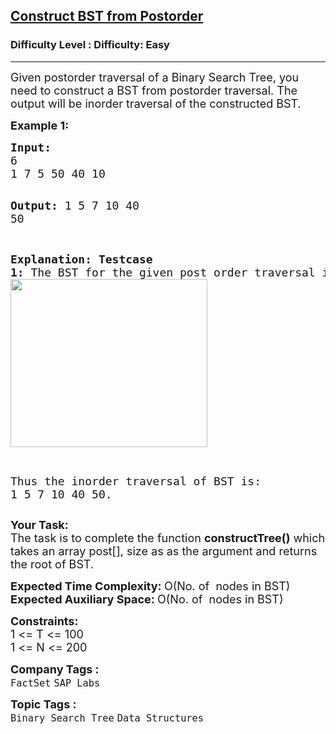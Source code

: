 <h2><a href="https://www.geeksforgeeks.org/problems/construct-bst-from-post-order/1?page=1&difficulty%5B%5D=0&category%5B%5D=Binary%2520Search%2520Tree&sortBy=submissions">Construct BST from Postorder</a></h2><h3>Difficulty Level : Difficulty: Easy</h3><hr><div class="problems_problem_content__Xm_eO"><p><span style="font-size: 18px;">Given postorder traversal of a Binary Search Tree, you need to construct a BST from postorder traversal. The output will be inorder traversal of the constructed BST.</span></p>
<p><span style="font-size: 18px;"><strong>Example 1:</strong></span></p>
<pre><span style="font-size: 18px;"><strong>Input:</strong>
6
1 7 5 50 40 10</span>

<span style="font-size: 18px;"><strong>Output:</strong>
1 5 7 10 40 50</span>

<span style="font-size: 18px;"><strong>Explanation:
Testcase 1:</strong> The BST for the given post order traversal is:</span>
<span style="font-size: 18px;"><img style="height: 269px; width: 315px;" src="https://www.cdn.geeksforgeeks.org/wp-content/uploads/BST.jpg" alt=""></span>

<span style="font-size: 18px;">Thus the inorder traversal of BST is: 1 5 7 10 40 50.</span></pre>
<p><span style="font-size: 18px;"><strong>Your Task:</strong><br>The task is to complete the function <strong>constructTree()</strong> which takes an array post[], size as as the argument and returns the root of BST. </span></p>
<p><span style="font-size: 18px;"><strong>Expected Time Complexity:&nbsp;</strong>O(No. of&nbsp; nodes in BST)<br><strong>Expected Auxiliary Space:&nbsp;</strong>O(No. of&nbsp; nodes in&nbsp;BST)</span></p>
<p><span style="font-size: 18px;"><strong>Constraints:</strong><br>1 &lt;= T &lt;= 100<br>1 &lt;= N &lt;= 200</span></p></div><p><span style=font-size:18px><strong>Company Tags : </strong><br><code>FactSet</code>&nbsp;<code>SAP Labs</code>&nbsp;<br><p><span style=font-size:18px><strong>Topic Tags : </strong><br><code>Binary Search Tree</code>&nbsp;<code>Data Structures</code>&nbsp;